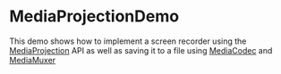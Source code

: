 # MediaProjectionDemo
This demo shows how to implement a screen recorder using the [MediaProjection](https://developer.android.com/reference/android/media/projection/MediaProjection.html) API as well as saving it to a file using [MediaCodec](https://developer.android.com/reference/android/media/MediaCodec.html) and [MediaMuxer](https://developer.android.com/reference/android/media/MediaMuxer.html)